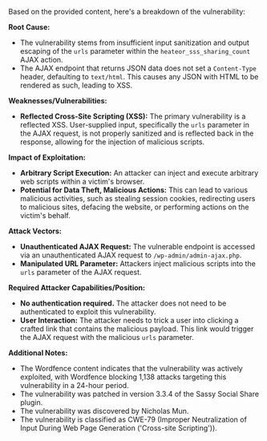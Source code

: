 Based on the provided content, here's a breakdown of the vulnerability:

**Root Cause:**

*   The vulnerability stems from insufficient input sanitization and output escaping of the `urls` parameter within the `heateor_sss_sharing_count` AJAX action.
*   The AJAX endpoint that returns JSON data does not set a `Content-Type` header, defaulting to `text/html`. This causes any JSON with HTML to be rendered as such, leading to XSS.

**Weaknesses/Vulnerabilities:**

*   **Reflected Cross-Site Scripting (XSS):** The primary vulnerability is a reflected XSS. User-supplied input, specifically the `urls` parameter in the AJAX request, is not properly sanitized and is reflected back in the response, allowing for the injection of malicious scripts.

**Impact of Exploitation:**

*   **Arbitrary Script Execution:** An attacker can inject and execute arbitrary web scripts within a victim's browser.
*   **Potential for Data Theft, Malicious Actions:** This can lead to various malicious activities, such as stealing session cookies, redirecting users to malicious sites, defacing the website, or performing actions on the victim's behalf.

**Attack Vectors:**

*   **Unauthenticated AJAX Request:** The vulnerable endpoint is accessed via an unauthenticated AJAX request to `/wp-admin/admin-ajax.php`.
*   **Manipulated URL Parameter:** Attackers inject malicious scripts into the `urls` parameter of the AJAX request.

**Required Attacker Capabilities/Position:**

*   **No authentication required.** The attacker does not need to be authenticated to exploit this vulnerability.
*   **User Interaction:** The attacker needs to trick a user into clicking a crafted link that contains the malicious payload. This link would trigger the AJAX request with the malicious `urls` parameter.

**Additional Notes:**

*   The Wordfence content indicates that the vulnerability was actively exploited, with Wordfence blocking 1,138 attacks targeting this vulnerability in a 24-hour period.
*   The vulnerability was patched in version 3.3.4 of the Sassy Social Share plugin.
*   The vulnerability was discovered by Nicholas Mun.
*   The vulnerability is classified as CWE-79 (Improper Neutralization of Input During Web Page Generation ('Cross-site Scripting')).